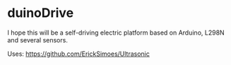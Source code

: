 # duinoDrive
I hope this will be a self-driving electric platform based on Arduino, L298N and several sensors.

Uses:
https://github.com/ErickSimoes/Ultrasonic
